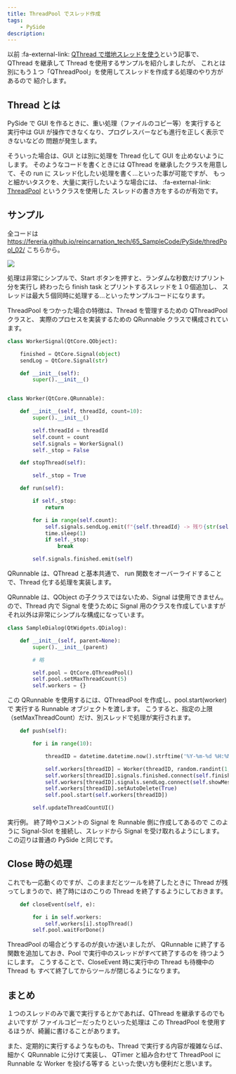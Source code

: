 ```yaml
---
title: ThreadPool でスレッド作成
tags:
    - PySide
description:
---
```


以前 :fa-external-link: [QThread で増地スレッドを使う](https://fereria.github.io/reincarnation_tech/11_PySide/02_Tips/06_qthread_01/)という記事で、 QThread を継承して Thread を使用するサンプルを紹介しましたが、
これとは別にもう１つ「QThreadPool」を使用してスレッドを作成する処理のやり方があるので
紹介します。

## Thread とは

PySide で GUI を作るときに、重い処理（ファイルのコピー等）を実行すると
実行中は GUI が操作できなくなり、プログレスバーなども進行を正しく表示できないなどの
問題が発生します。

そういった場合は、GUI とは別に処理を Thread 化して GUI を止めないようにします。
そのようなコードを書くときには QThread を継承したクラスを用意して、その run に
スレッド化したい処理を書く...といった事が可能ですが、
もっと細かいタスクを、大量に実行したいような場合には、 :fa-external-link: [ThreadPool](https://doc.qt.io/qtforpython/PySide6/QtCore/QThreadPool.html#qthreadpool) というクラスを使用した
スレッドの書き方をするのが有効です。

## サンプル

全コードは
https://fereria.github.io/reincarnation_tech/65_SampleCode/PySide/thredPool_02/
こちらから。

![](https://gyazo.com/f966a2327ffb974f871f13e244fd2994.png)

処理は非常にシンプルで、Start ボタンを押すと、ランダムな秒数だけプリント分を実行し
終わったら finish task とプリントするスレッドを１０個追加し、
スレッドは最大５個同時に処理する...といったサンプルコードになります。

ThreadPool をつかった場合の特徴は、Thread を管理するための QThreadPool クラスと、
実際のプロセスを実装するための QRunnable クラスで構成されています。

```python
class WorkerSignal(QtCore.QObject):

    finished = QtCore.Signal(object)
    sendLog = QtCore.Signal(str)

    def __init__(self):
        super().__init__()


class Worker(QtCore.QRunnable):

    def __init__(self, threadId, count=10):
        super().__init__()

        self.threadId = threadId
        self.count = count
        self.signals = WorkerSignal()
        self._stop = False

    def stopThread(self):

        self._stop = True

    def run(self):

        if self._stop:
            return

        for i in range(self.count):
            self.signals.sendLog.emit(f"{self.threadId} -> 残り{str(self.count - i)}")
            time.sleep(1)
            if self._stop:
                break

        self.signals.finished.emit(self)
```

QRunnable は、QThread と基本共通で、
run 関数をオーバーライドすることで、Thread 化する処理を実装します。

QRunnable は、QObject の子クラスではないため、Signal は使用できません。
ので、Thread 内で Signal を使うために Signal 用のクラスを作成していますが
それ以外は非常にシンプルな構成になっています。

```python
class SampleDialog(QtWidgets.QDialog):

    def __init__(self, parent=None):
        super().__init__(parent)

        # 略

        self.pool = QtCore.QThreadPool()
        self.pool.setMaxThreadCount(5)
        self.workers = {}
```

この QRunnable を使用するには、QThreadPool を作成し、pool.start(worker) で
実行する Runnable オブジェクトを渡します。
こうすると、指定の上限（setMaxThreadCount）だけ、別スレッドで処理が実行されます。

```python
    def push(self):

        for i in range(10):

            threadID = datetime.datetime.now().strftime('%Y-%m-%d %H:%M:%S_%f_') + str(i)  # 今の日付をKeyにする

            self.workers[threadID] = Worker(threadID, random.randint(1, 10))
            self.workers[threadID].signals.finished.connect(self.finishTask)
            self.workers[threadID].signals.sendLog.connect(self.showMessage)
            self.workers[threadID].setAutoDelete(True)
            self.pool.start(self.workers[threadID])

        self.updateThreadCountUI()
```

実行例。
終了時やコメントの Signal を Runnable 側に作成してあるので
このように Signal-Slot を接続し、スレッドから Signal を受け取れるようにします。
この辺りは普通の PySide と同じです。

## Close 時の処理

これでも一応動くのですが、このままだとツールを終了したときに
Thread が残ってしまうので、終了時にはのこりの Thread を終了するようにしておきます。

```python
    def closeEvent(self, e):

        for i in self.workers:
            self.workers[i].stopThread()
        self.pool.waitForDone()
```

ThreadPool の場合どうするのが良いか迷いましたが、
QRunnable に終了する関数を追加しておき、Pool で実行中のスレッドがすべて終了するのを
待つようにします。
こうすることで、CloseEvent 時に実行中の Thread も待機中の Thread も
すべて終了してからツールが閉じるようになります。

## まとめ

１つのスレッドのみで裏で実行するとかであれば、QThread を継承するのでもよいですが
ファイルコピーだったりといった処理は
この ThreadPool を使用するほうが、綺麗に書けることがあります。

また、定期的に実行するようなものも、Thread で実行する内容が複雑ならば、
細かく QRunnable に分けて実装し、
QTimer と組み合わせて ThreadPool に Runnable な Worker を投げる等する
といった使い方も便利だと思います。

